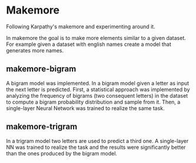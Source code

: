 # Makemore

Following Karpathy's makemore and experimenting around it.

In makemore the goal is to make more elements similar to a given dataset. For example given a dataset with english names create a model that generates more names.

## makemore-bigram

A bigram model was implemented. In a bigram model given a letter as input the next letter is predicted. 
First, a statistical approach was implemented by analyzing the frequency of bigrams (two consequent letters) in the dataset to compute a bigram probability distribution and sample from it.
Then, a single-layer Neural Network was trained to realize the same task.

## makemore-trigram

In a trigram model two letters are used to predict a third one.
A single-layer NN was trained to realize the task and the results were significantly better than the ones produced by the bigram model.